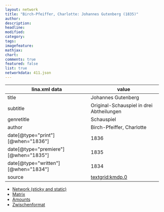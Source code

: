 ```yaml
---
layout: network
title: "Birch-Pfeiffer, Charlotte: Johannes Gutenberg (1835)"
author:
description:
headline:
modified:
category:
tags:
imagefeature: 
mathjax: 
chart: 
comments: true
featured: false
list: true
networkdata: 411.json
---
```

lina.xml data  | value
------------- | -------------
title|Johannes Gutenberg
subtitle|Original-Schauspiel in drei Abtheilungen
genretitle|Schauspiel
author|Birch-Pfeiffer, Charlotte
date[@type="print"][@when="1836"]|1836
date[@type="premiere"][@when="1835"]|1835
date[@type="written"][@when="1834"]|1834
source|[textgrid:kmdp.0](https://textgridlab.org/1.0/tgcrud-public/rest/textgrid:kmdp.0/data)



* [Network (sticky and static)](/network411)
* [Matrix](/matrix411)
* [Amounts](/amount411)
* [Zwischenformat](/lina411 )

